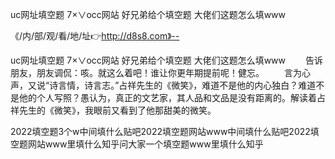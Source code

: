 uc网址填空题
7×∨occ网站
好兄弟给个填空题
大佬们这题怎么填www


《/内/部/观/看/地/址👉http://d8s8.com》--

uc网址填空题
7×∨occ网站
好兄弟给个填空题
大佬们这题怎么填www
　　告诉朋友，朋友调侃：咳。就这么着吧！谁让你更年期提前呢！健忘。
　　言为心声，又说“诗言情，诗言志。”占祥先生的《微笑》，难道不是他的内心独白？难道不是他的个人写照？愚认为，真正的文艺家，其人品和文品是没有距离的。解读着占祥先生的《微笑》，我眼前又看到了他那甜美的微笑。





2022填空题3个w中间填什么贴吧2022填空题网站www中间填什么贴吧2022填空题网站www里填什么知乎问大家一个填空题www里填什么知乎
